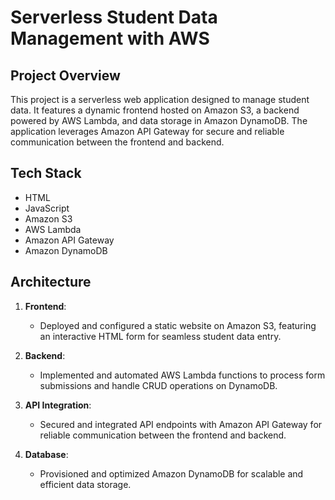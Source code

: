# Serverless Student Data Management with AWS

## Project Overview
This project is a serverless web application designed to manage student data. It features a dynamic frontend hosted on Amazon S3, a backend powered by AWS Lambda, and data storage in Amazon DynamoDB. The application leverages Amazon API Gateway for secure and reliable communication between the frontend and backend.

## Tech Stack
- HTML
- JavaScript
- Amazon S3
- AWS Lambda
- Amazon API Gateway
- Amazon DynamoDB

## Architecture
1. **Frontend**:
   - Deployed and configured a static website on Amazon S3, featuring an interactive HTML form for seamless student data entry.

2. **Backend**:
   - Implemented and automated AWS Lambda functions to process form submissions and handle CRUD operations on DynamoDB.

3. **API Integration**:
   - Secured and integrated API endpoints with Amazon API Gateway for reliable communication between the frontend and backend.

4. **Database**:
   - Provisioned and optimized Amazon DynamoDB for scalable and efficient data storage.
